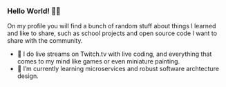 ### Hello World! 👋🏼

On my profile you will find a bunch of random stuff about things I learned and like to share, such as school projects and open source code I want to share with the community.

- 🎥 I do live streams on Twitch.tv with live coding, and everything that comes to my mind like games or even miniature painting.
- 🌱 I’m currently learning microservices and robust software archtecture design.
